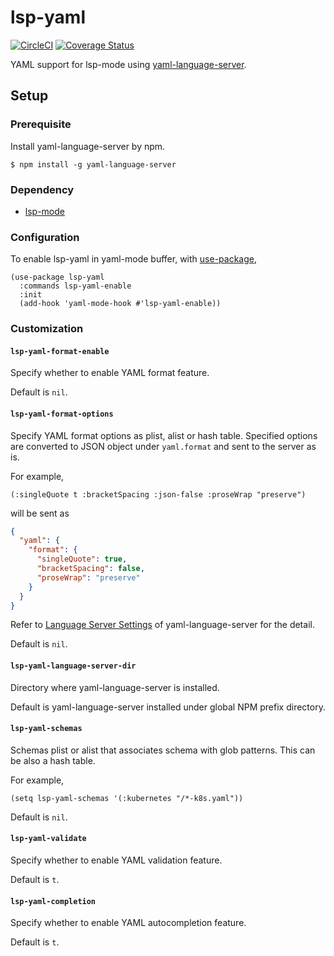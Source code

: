 # lsp-yaml

[![CircleCI](https://circleci.com/gh/iquiw/lsp-yaml.svg?style=svg)](https://circleci.com/gh/iquiw/lsp-yaml)
[![Coverage Status](https://coveralls.io/repos/github/iquiw/lsp-yaml/badge.svg?branch=master)](https://coveralls.io/github/iquiw/lsp-yaml?branch=master)

YAML support for lsp-mode using [yaml-language-server](https://github.com/redhat-developer/yaml-language-server).

## Setup

### Prerequisite

Install yaml-language-server by npm.

``` console
$ npm install -g yaml-language-server
```

### Dependency

* [lsp-mode](https://github.com/emacs-lsp/lsp-mode)

### Configuration

To enable lsp-yaml in yaml-mode buffer, with [use-package](https://github.com/jwiegley/use-package),

``` emacs-lisp
(use-package lsp-yaml
  :commands lsp-yaml-enable
  :init
  (add-hook 'yaml-mode-hook #'lsp-yaml-enable))
```

### Customization

#### `lsp-yaml-format-enable`

Specify whether to enable YAML format feature.

Default is `nil`.

#### `lsp-yaml-format-options`

Specify YAML format options as plist, alist or hash table.
Specified options are converted to JSON object under `yaml.format` and sent to the server as is.

For example,

``` emacs-lisp
(:singleQuote t :bracketSpacing :json-false :proseWrap "preserve")
```

will be sent as

``` json
{
  "yaml": {
    "format": {
      "singleQuote": true,
      "bracketSpacing": false,
      "proseWrap": "preserve"
    }
  }
}
```

Refer to [Language Server Settings](https://github.com/redhat-developer/yaml-language-server#language-server-settings) of yaml-language-server for the detail.

Default is `nil`.

#### `lsp-yaml-language-server-dir`

Directory where yaml-language-server is installed.

Default is yaml-language-server installed under global NPM prefix directory.

#### `lsp-yaml-schemas`

Schemas plist or alist that associates schema with glob patterns.
This can be also a hash table.

For example,

``` emacs-lisp
(setq lsp-yaml-schemas '(:kubernetes "/*-k8s.yaml"))
```

Default is `nil`.

#### `lsp-yaml-validate`

Specify whether to enable YAML validation feature.

Default is `t`.

#### `lsp-yaml-completion`

Specify whether to enable YAML autocompletion feature.

Default is `t`.
